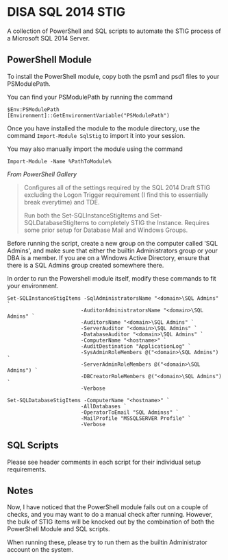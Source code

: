 # DISA SQL 2014 STIG
A collection of PowerShell and SQL scripts to automate the STIG process of a Microsoft SQL 2014 Server.

## PowerShell Module

To install the PowerShell module, copy both the psm1 and psd1 files to your PSModulePath.

You can find your PSModulePath by running the command

```
$Env:PSModulePath
[Environment]::GetEnvironmentVariable("PSModulePath")
```

Once you have installed the module to the module directory, use the command ```Import-Module SqlStig``` to import it into your session.

You may also manually import the module using the command

```
Import-Module -Name %PathToModule%
```

*From PowerShell Gallery*

> Configures all of the settings required by the SQL 2014 Draft STIG excluding the Logon Trigger requirement (I find this to essentially break everytime) and TDE.
> 
> Run both the Set-SQLInstanceStigItems and Set-SQLDatabaseStigItems to completely STIG the Instance. Requires some prior setup for Database Mail and Windows Groups.

Before running the script, create a new group on the computer called 'SQL Admins', and make sure that either the builtin Administrators group or your DBA is a member. If you are on a Windows Active Directory, ensure that there is a SQL Admins group created somewhere there.

In order to run the Powershell module itself, modify these commands to fit your environment.

```
Set-SQLInstanceStigItems -SqlAdministratorsName "<domain>\SQL Admins" `
                        -AuditorAdministratorsName "<domain>\SQL Admins" `
                        -AuditorsName "<domain>\SQL Admins" `
                        -ServerAuditor "<domain>\SQL Admins" `
                        -DatabaseAuditor "<domain>\SQL Admins" `
                        -ComputerName "<hostname>" `
                        -AuditDestination "ApplicationLog" `
                        -SysAdminRoleMembers @("<domain>\SQL Admins") `
                        -ServerAdminRoleMembers @("<domain>\SQL Admins") `
                        -DBCreatorRoleMembers @("<domain>\SQL Admins") `
                        -Verbose
```
```
Set-SQLDatabaseStigItems -ComputerName "<hostname>" `
                        -AllDatabases `
                        -OperatorToEmail "SQL Adminss" `
                        -MailProfile "MSSQLSERVER Profile" `
                        -Verbose
```

## SQL Scripts

Please see header comments in each script for their individual setup requirements.

## Notes

Now, I have noticed that the PowerShell module fails out on a couple of checks, and you may want to do a manual check after running. However, the bulk of STIG items will be knocked out by the combination of both the PowerShell Module and SQL scripts.

When running these, please try to run them as the builtin Administrator account on the system.
